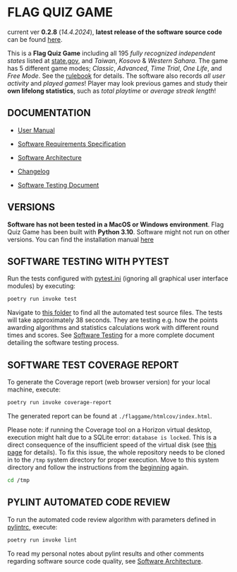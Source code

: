 # FLAG QUIZ GAME

current ver **0.2.8** (_14.4.2024_), **latest release of the software source code** can be found [here](https://github.com/joonarafael/ohte/releases "Flag Game Releases").

This is a **Flag Quiz Game** including all 195 _fully recognized independent states_ listed at [state.gov](https://www.state.gov/independent-states-in-the-world/ "List of independent states at state.gov"), and _Taiwan_, _Kosovo_ & _Western Sahara_. The game has 5 different game modes; _Classic_, _Advanced_, _Time Trial_, _One Life_, and _Free Mode_. See the [rulebook](./flaggame/src/logs/gamerules.txt "Open Rule Book") for details. The software also records _all user activity_ and _played games_! Player may look previous games and study their **own lifelong statistics**, such as _total playtime_ or _average streak length_!

## DOCUMENTATION

- [User Manual](./documentation/user_manual.md)

- [Software Requirements Specification](./documentation/requirements_specification.md)

- [Software Architecture](./documentation/architecture.md)

- [Changelog](./documentation/changelog.md)

- [Software Testing Document](./documentation/software_testing.md)

## VERSIONS

**Software has not been tested in a MacOS or Windows environment**. Flag Quiz Game has been built with **Python 3.10**. Software might not run on other versions. You can find the installation manual [here](./documentation/user_manual.md "User Manual")

## SOFTWARE TESTING WITH PYTEST

Run the tests configured with [pytest.ini](./flaggame/pytest.ini) (ignoring all graphical user interface modules) by executing:

```bash
poetry run invoke test
```

Navigate to [this folder](./flaggame/src/tests/) to find all the automated test source files. The tests will take approximately 38 seconds. They are testing e.g. how the points awarding algorithms and statistics calculations work with different round times and scores. See [Software Testing](./documentation/software_testing.md) for a more complete document detailing the software testing process.

## SOFTWARE TEST COVERAGE REPORT

To generate the Coverage report (web browser version) for your local machine, execute:

```bash
poetry run invoke coverage-report
```

The generated report can be found at `./flaggame/htmlcov/index.html`.

Please note: if running the Coverage tool on a Horizon virtual desktop, execution might halt due to a SQLite error: `database is locked`. This is a direct consequence of the insufficient speed of the virtual disk (see [this page](https://ohjelmistotekniikka-hy.github.io/python/toteutus#sqlite-tietokanta-lukkiutuminen-virtuaality%C3%B6asemalla) for details). To fix this issue, the whole repository needs to be cloned in to the `/tmp` system directory for proper execution. Move to this system directory and follow the instructions from the [beginning](./README.md#installation-guide) again.

```bash
cd /tmp
```

## PYLINT AUTOMATED CODE REVIEW

To run the automated code review algorithm with parameters defined in [pylintrc](./flaggame/.pylintrc), execute:

```bash
poetry run invoke lint
```

To read my personal notes about pylint results and other comments regarding software source code quality, see [Software Architecture](./documentation/architecture.md#remaining-issues-with-source-code-quality--software-logic).
